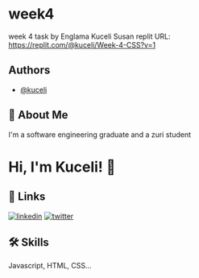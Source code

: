 # week4

week 4 task by Englama Kuceli Susan
replit URL: https://replit.com/@kuceli/Week-4-CSS?v=1

## Authors

- [@kuceli](https://github.com/kuceli)

## 🚀 About Me

I'm a software engineering graduate and a zuri student

# Hi, I'm Kuceli! 👋

## 🔗 Links

[![linkedin](https://img.shields.io/badge/linkedin-0A66C2?style=for-the-badge&logo=linkedin&logoColor=white)](https://www.linkedin.com/in/kucelienglama/)
[![twitter](https://img.shields.io/badge/twitter-1DA1F2?style=for-the-badge&logo=twitter&logoColor=white)](https://twitter.com/englama_)

## 🛠 Skills

Javascript, HTML, CSS...
